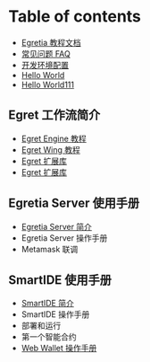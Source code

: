 # Table of contents

* [Egretia 教程文档](README.md)
* [常见问题 FAQ](chang-jian-wen-ti-faq.md)
* [开发环境配置](kai-fa-huan-jing-pei-zhi.md)
* [Hello World](hello-world.md)
* [Hello World111](introduction.md)

## Egret 工作流简介

* [Egret Engine 教程](http://developer.egret.com/cn/github/egret-docs/Engine2D/getStarted/helloWorld/index.html)
* [Egret Wing 教程](http://developer.egret.com/cn/github/egret-docs/Wing/introduction/index.html)
* [Egret 扩展库](http://developer.egret.com/cn/github/egret-docs/extension/threes/instructions/index.html)
* [Egret 扩展库](http://developer.egret.com/cn/github/egret-docs/extension/threes/instructions/index.html)

## Egretia Server 使用手册

* [Egretia Server 简介](egretia-server-shi-yong-shou-ce/egretia-server-jian-jie.md)
* Egretia Server 操作手册
* Metamask 联调

## SmartIDE 使用手册

* [SmartIDE 简介](smartide-shi-yong-shou-ce/smartide-jian-jie.md)
* SmartIDE 操作手册
* 部署和运行
* 第一个智能合约
* [Web Wallet 操作手册](web-wallet-cao-zuo-shou-ce.md)

